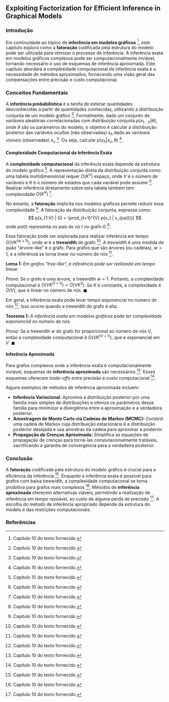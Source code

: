 ## Exploiting Factorization for Efficient Inference in Graphical Models

### Introdução
Em continuidade ao tópico de **inferência em modelos gráficos** [^13], este capítulo explora como a **fatoração** codificada pela estrutura do modelo pode ser utilizada para otimizar o processo de inferência. A inferência exata em modelos gráficos complexos pode ser computacionalmente inviável, tornando necessário o uso de esquemas de inferência aproximada. Este capítulo abordará a complexidade computacional da inferência exata e a necessidade de métodos aproximados, fornecendo uma visão geral das compensações entre precisão e custo computacional.

### Conceitos Fundamentais
A **inferência probabilística** é a tarefa de estimar quantidades desconhecidas a partir de quantidades conhecidas, utilizando a distribuição conjunta de um modelo gráfico [^13]. Formalmente, dado um conjunto de variáveis aleatórias correlacionadas com distribuição conjunta $p(x_{1:V}|\theta)$, onde $\theta$ são os parâmetros do modelo, o objetivo é calcular a distribuição posterior das variáveis *ocultas* (não observadas) $x_h$ dado as variáveis *visíveis* (observadas) $x_v$ [^13]. Ou seja, calcular $p(x_h|x_v, \theta)$ [^13].

#### Complexidade Computacional da Inferência Exata
A **complexidade computacional** da inferência exata depende da estrutura do modelo gráfico [^13]. A representação direta da distribuição conjunta como uma tabela multidimensional requer $O(K^V)$ espaço, onde $V$ é o número de variáveis e $K$ é o número de estados que cada variável pode assumir [^13]. Realizar inferência diretamente sobre esta tabela também tem complexidade $O(K^V)$ [^13].

No entanto, a **fatoração** implícita nos modelos gráficos permite reduzir essa complexidade [^13]. A fatoração da distribuição conjunta, expressa como:
$$
p(x_{1:V} | G) = \prod_{t=1}^{V} p(x_t | x_{pa(t)})
$$
onde $pa(t)$ representa os pais do nó $t$ no grafo $G$ [^13].

Essa fatoração pode ser explorada para realizar inferência em tempo $O(V K^{(w+1)})$, onde $w$ é a **treewidth** do grafo [^13]. A *treewidth* é uma medida de quão "árvore-like" é o grafo. Para grafos que são árvores (ou cadeias), $w = 1$, e a inferência se torna linear no número de nós [^13].

**Lema 1:** *Em grafos "tree-like", a inferência pode ser realizada em tempo linear.*

*Prova:* Se o grafo é uma árvore, a treewidth $w = 1$. Portanto, a complexidade computacional é $O(V K^{(1+1)}) = O(V K^2)$. Se $K$ é constante, a complexidade é $O(V)$, que é linear no número de nós. $\blacksquare$

Em geral, a inferência exata pode levar tempo exponencial no número de nós [^13]. Isso ocorre quando a treewidth do grafo é alta.

**Teorema 1:** *A inferência exata em modelos gráficos pode ter complexidade exponencial no número de nós.*

*Prova:* Se a treewidth $w$ do grafo for proporcional ao número de nós $V$, então a complexidade computacional é $O(V K^{(V+1)})$, que é exponencial em $V$. $\blacksquare$

#### Inferência Aproximada
Para grafos complexos onde a inferência exata é computacionalmente inviável, esquemas de **inferência aproximada** são necessários [^13]. Esses esquemas oferecem *trade-offs* entre precisão e custo computacional [^13].

Alguns exemplos de métodos de inferência aproximada incluem:
*   **Inferência Variacional:** Aproxima a distribuição posterior por uma família mais simples de distribuições e otimiza os parâmetros dessa família para minimizar a divergência entre a aproximação e a verdadeira posterior.
*   **Amostragem de Monte Carlo via Cadeias de Markov (MCMC):** Constrói uma cadeia de Markov cuja distribuição estacionária é a distribuição posterior desejada e usa amostras da cadeia para aproximar a posterior.
*   **Propagação de Crenças Aproximada:** Simplifica as equações de propagação de crenças para torná-las computacionalmente tratáveis, sacrificando a garantia de convergência para a verdadeira posterior.

### Conclusão
A **fatoração** codificada pela estrutura do modelo gráfico é crucial para a eficiência da inferência [^13]. Enquanto a inferência exata é possível para grafos com baixa treewidth, a complexidade computacional se torna proibitiva para grafos mais complexos [^13]. Métodos de **inferência aproximada** oferecem alternativas viáveis, permitindo a realização de inferência em tempo razoável, ao custo de alguma perda de precisão [^13]. A escolha do método de inferência apropriado depende da estrutura do modelo e das restrições computacionais.

### Referências
[^13]: Capítulo 10 do texto fornecido.
<!-- END -->